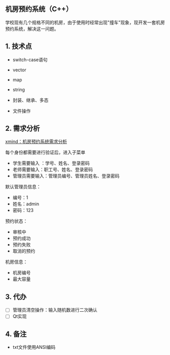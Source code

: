 ## 机房预约系统（C++）

学校现有几个规格不同的机房，由于使用时经常出现"撞车"现象，现开发一套机房预约系统，解决这一问题。

## 1. 技术点

- switch-case语句

- vector
- map
- string
- 封装、继承、多态
- 文件操作

## 2. 需求分析

[xmind：机房预约系统需求分析](./xmind/机房预约系统需求分析.pdf)

每个身份都需要进行验证后，进入子菜单

* 学生需要输入 ：学号、姓名、登录密码
* 老师需要输入：职工号、姓名、登录密码
* 管理员需要输入：管理员编号、管理员姓名、登录密码

默认管理员信息：

- 编号：1
- 姓名：admin
- 密码：123

预约状态：

- 审核中
- 预约成功
- 预约失败
- 取消的预约

机房信息：

- 机房编号
- 最大容量

## 3. 代办

- [ ] 管理员清空操作：输入随机数进行二次确认
- [ ] Qt实现

## 4. 备注

- txt文件使用ANSI编码


